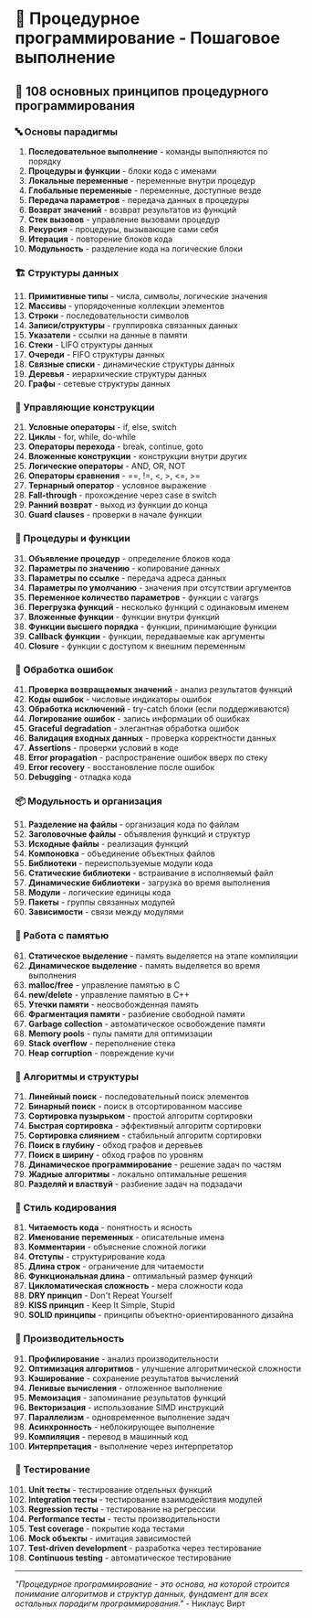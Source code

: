 # 🔄 Процедурное программирование - Пошаговое выполнение

## 🌟 108 основных принципов процедурного программирования

### 🔤 Основы парадигмы

1. **Последовательное выполнение** - команды выполняются по порядку
2. **Процедуры и функции** - блоки кода с именами
3. **Локальные переменные** - переменные внутри процедур
4. **Глобальные переменные** - переменные, доступные везде
5. **Передача параметров** - передача данных в процедуры
6. **Возврат значений** - возврат результатов из функций
7. **Стек вызовов** - управление вызовами процедур
8. **Рекурсия** - процедуры, вызывающие сами себя
9. **Итерация** - повторение блоков кода
10. **Модульность** - разделение кода на логические блоки

### 🏗️ Структуры данных

11. **Примитивные типы** - числа, символы, логические значения
12. **Массивы** - упорядоченные коллекции элементов
13. **Строки** - последовательности символов
14. **Записи/структуры** - группировка связанных данных
15. **Указатели** - ссылки на данные в памяти
16. **Стеки** - LIFO структуры данных
17. **Очереди** - FIFO структуры данных
18. **Связные списки** - динамические структуры данных
19. **Деревья** - иерархические структуры данных
20. **Графы** - сетевые структуры данных

### 🔄 Управляющие конструкции

21. **Условные операторы** - if, else, switch
22. **Циклы** - for, while, do-while
23. **Операторы перехода** - break, continue, goto
24. **Вложенные конструкции** - конструкции внутри других
25. **Логические операторы** - AND, OR, NOT
26. **Операторы сравнения** - ==, !=, <, >, <=, >=
27. **Тернарный оператор** - условное выражение
28. **Fall-through** - прохождение через case в switch
29. **Ранний возврат** - выход из функции до конца
30. **Guard clauses** - проверки в начале функции

### 🎯 Процедуры и функции

31. **Объявление процедур** - определение блоков кода
32. **Параметры по значению** - копирование данных
33. **Параметры по ссылке** - передача адреса данных
34. **Параметры по умолчанию** - значения при отсутствии аргументов
35. **Переменное количество параметров** - функции с varargs
36. **Перегрузка функций** - несколько функций с одинаковым именем
37. **Вложенные функции** - функции внутри функций
38. **Функции высшего порядка** - функции, принимающие функции
39. **Callback функции** - функции, передаваемые как аргументы
40. **Closure** - функции с доступом к внешним переменным

### 🧪 Обработка ошибок

41. **Проверка возвращаемых значений** - анализ результатов функций
42. **Коды ошибок** - числовые индикаторы ошибок
43. **Обработка исключений** - try-catch блоки (если поддерживаются)
44. **Логирование ошибок** - запись информации об ошибках
45. **Graceful degradation** - элегантная обработка ошибок
46. **Валидация входных данных** - проверка корректности данных
47. **Assertions** - проверки условий в коде
48. **Error propagation** - распространение ошибок вверх по стеку
49. **Error recovery** - восстановление после ошибок
50. **Debugging** - отладка кода

### 📦 Модульность и организация

51. **Разделение на файлы** - организация кода по файлам
52. **Заголовочные файлы** - объявления функций и структур
53. **Исходные файлы** - реализация функций
54. **Компоновка** - объединение объектных файлов
55. **Библиотеки** - переиспользуемые модули кода
56. **Статические библиотеки** - встраивание в исполняемый файл
57. **Динамические библиотеки** - загрузка во время выполнения
58. **Модули** - логические единицы кода
59. **Пакеты** - группы связанных модулей
60. **Зависимости** - связи между модулями

### 🔧 Работа с памятью

61. **Статическое выделение** - память выделяется на этапе компиляции
62. **Динамическое выделение** - память выделяется во время выполнения
63. **malloc/free** - управление памятью в C
64. **new/delete** - управление памятью в C++
65. **Утечки памяти** - неосвобожденная память
66. **Фрагментация памяти** - разбиение свободной памяти
67. **Garbage collection** - автоматическое освобождение памяти
68. **Memory pools** - пулы памяти для оптимизации
69. **Stack overflow** - переполнение стека
70. **Heap corruption** - повреждение кучи

### 🧮 Алгоритмы и структуры

71. **Линейный поиск** - последовательный поиск элементов
72. **Бинарный поиск** - поиск в отсортированном массиве
73. **Сортировка пузырьком** - простой алгоритм сортировки
74. **Быстрая сортировка** - эффективный алгоритм сортировки
75. **Сортировка слиянием** - стабильный алгоритм сортировки
76. **Поиск в глубину** - обход графов и деревьев
77. **Поиск в ширину** - обход графов по уровням
78. **Динамическое программирование** - решение задач по частям
79. **Жадные алгоритмы** - локально оптимальные решения
80. **Разделяй и властвуй** - разбиение задач на подзадачи

### 🎨 Стиль кодирования

81. **Читаемость кода** - понятность и ясность
82. **Именование переменных** - описательные имена
83. **Комментарии** - объяснение сложной логики
84. **Отступы** - структурирование кода
85. **Длина строк** - ограничение для читаемости
86. **Функциональная длина** - оптимальный размер функций
87. **Цикломатическая сложность** - мера сложности кода
88. **DRY принцип** - Don't Repeat Yourself
89. **KISS принцип** - Keep It Simple, Stupid
90. **SOLID принципы** - принципы объектно-ориентированного дизайна

### 🚀 Производительность

91. **Профилирование** - анализ производительности
92. **Оптимизация алгоритмов** - улучшение алгоритмической сложности
93. **Кэширование** - сохранение результатов вычислений
94. **Ленивые вычисления** - отложенное выполнение
95. **Мемоизация** - запоминание результатов функций
96. **Векторизация** - использование SIMD инструкций
97. **Параллелизм** - одновременное выполнение задач
98. **Асинхронность** - неблокирующее выполнение
99. **Компиляция** - перевод в машинный код
100. **Интерпретация** - выполнение через интерпретатор

### 🧪 Тестирование

101. **Unit тесты** - тестирование отдельных функций
102. **Integration тесты** - тестирование взаимодействия модулей
103. **Regression тесты** - тестирование на регрессии
104. **Performance тесты** - тесты производительности
105. **Test coverage** - покрытие кода тестами
106. **Mock объекты** - имитация зависимостей
107. **Test-driven development** - разработка через тестирование
108. **Continuous testing** - автоматическое тестирование

---

*"Процедурное программирование - это основа, на которой строится понимание алгоритмов и структур данных, фундамент для всех остальных парадигм программирования."* - Никлаус Вирт
